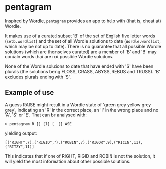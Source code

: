 # pentagram

Inspired by [Wordle](https://www.nytimes.com/games/wordle/index.html),
`pentagram` provides an app to help with (that is, cheat at) Wordle.

It makes use of a curated subset 'B' of the set of English five letter words
(`setb.wordlist`) and the set of all Wordle solutions to date
(`Wordle.wordlist`, which may be not up to date). There is no guarantee that all
possible Wordle solutions (which are themselves curated) are a member of 'B' and
'B' may contain words that are not possible Wordle solutions.

None of the Wordle solutions to date that have ended with 'S' have been plurals (the solutions being FLOSS, CRASS, ABYSS, REBUS and TRUSS). 'B' excludes plurals ending with 'S'.

Example of use
--------------

A guess RAISE might result in a Wordle state of 'green grey yellow grey grey', indicating an 'R' in the correct place, an 'I' in the wrong place and no 'A', 'S' or 'E'. That can be analysed with:

~~~
> pentagram R [] [I] [] [] ASE
~~~

yielding output:

~~~
[("RIGHT",7),("RIGID",7),("ROBIN",7),("RIGOR",9),("RICIN",11),("RITZY",11)]
~~~

This indicates that if one of RIGHT, RIGID and ROBIN is not the solution, it will yield the most information about other possible solutions.
